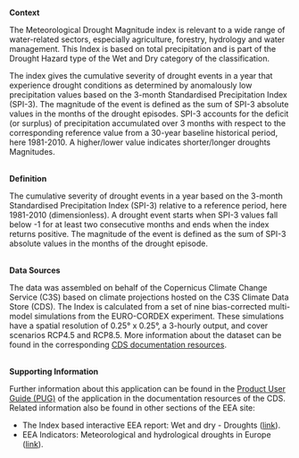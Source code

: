 <br />**Context**

The Meteorological Drought Magnitude index is relevant to a wide range of water-related sectors, especially agriculture, forestry, hydrology and water management. This Index is based on total precipitation and is part of the Drought Hazard type of the Wet and Dry category of the classification.

The index gives the cumulative severity of drought events in a year that experience drought conditions as determined by anomalously low precipitation values based on the 3-month Standardised Precipitation Index (SPI-3). The magnitude of the event is defined as the sum of SPI-3 absolute values in the months of the drought episodes. SPI-3 accounts for the deficit (or surplus) of precipitation accumulated over 3 months with respect to the corresponding reference value from a 30-year baseline historical period, here 1981-2010.
A higher/lower value indicates shorter/longer droughts Magnitudes.

<br />**Definition**

The cumulative severity of drought events in a year based on the 3-month Standardised Precipitation Index (SPI-3) relative to a reference period, here 1981-2010 (dimensionless). A drought event starts when SPI-3 values fall below -1 for at least two consecutive months and ends when the index returns positive. The magnitude of the event is defined as the sum of SPI-3 absolute values in the months of the drought episode.

<br />**Data Sources**

The data was assembled on behalf of the Copernicus Climate Change Service (C3S) based on climate projections hosted on the C3S Climate Data Store (CDS). The Index is calculated from a set of nine bias-corrected multi-model simulations from the EURO-CORDEX experiment. These simulations have a spatial resolution of 0.25° x 0.25°, a 3-hourly output, and cover scenarios RCP4.5 and RCP8.5. More information about the dataset can be found in the corresponding [CDS documentation resources](https://cds.climate.copernicus.eu/cdsapp#!/dataset/sis-energy-derived-projections).

<br />**Supporting Information**

Further information about this application can be found in the [Product User Guide (PUG)](https://datastore.copernicus-climate.eu/documents/ecde/20-ecde-app-meteorological-droughts-magnitude-v1.0.pdf) of the application in the documentation resources of the CDS.
Related information also be found in other sections of the EEA site:

- The Index based interactive EEA report: Wet and dry - Droughts ([link](https://www.eea.europa.eu/publications/europes-changing-climate-hazards-1/wet-and-dry-1/wet-and-dry-drought)).
- EEA Indicators: Meteorological and hydrological droughts in Europe ([link](https://www.eea.europa.eu/data-and-maps/indicators/river-flow-drought-3/assessment)).
